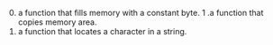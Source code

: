 0. a function that fills memory with a constant byte.
1 .a function that copies memory area.
2. a function that locates a character in a string.
